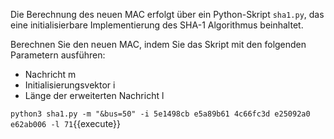 Die Berechnung des neuen MAC erfolgt über ein Python-Skript `sha1.py`, das eine initialisierbare Implementierung des SHA-1 Algorithmus beinhaltet.

Berechnen Sie den neuen MAC, indem Sie das Skript mit den folgenden Parametern ausführen:

- Nachricht m
- Initialisierungsvektor i 
- Länge der erweiterten Nachricht l

`python3 sha1.py -m "&bus=50" -i 5e1498cb e5a89b61 4c66fc3d e25092a0 e62ab006 -l 71`{{execute}}